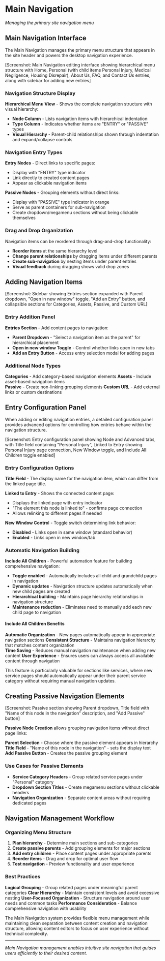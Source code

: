 # Main Navigation

*Managing the primary site navigation menu*

## Main Navigation Interface

The Main Navigation manages the primary menu structure that appears in the site header and powers the desktop navigation experience.

[Screenshot: Main Navigation editing interface showing hierarchical menu structure with Home, Personal (with child items Personal Injury, Medical Negligence, Housing Disrepair), About Us, FAQ, and Contact Us entries, along with sidebar for adding new entries]

### Navigation Structure Display

**Hierarchical Menu View** - Shows the complete navigation structure with visual hierarchy:
- **Node Column** - Lists navigation items with hierarchical indentation
- **Type Column** - Indicates whether items are "ENTRY" or "PASSIVE" types
- **Visual Hierarchy** - Parent-child relationships shown through indentation and expand/collapse controls

### Navigation Entry Types

**Entry Nodes** - Direct links to specific pages:
- Display with "ENTRY" type indicator  
- Link directly to created content pages
- Appear as clickable navigation items

**Passive Nodes** - Grouping elements without direct links:
- Display with "PASSIVE" type indicator in orange
- Serve as parent containers for sub-navigation
- Create dropdown/megamenu sections without being clickable themselves

### Drag and Drop Organization

Navigation items can be reordered through drag-and-drop functionality:
- **Reorder items** at the same hierarchy level
- **Change parent relationships** by dragging items under different parents
- **Create sub-navigation** by nesting items under parent entries
- **Visual feedback** during dragging shows valid drop zones

## Adding Navigation Items

[Screenshot: Sidebar showing Entries section expanded with Parent dropdown, "Open in new window" toggle, "Add an Entry" button, and collapsible sections for Categories, Assets, Passive, and Custom URL]

### Entry Addition Panel

**Entries Section** - Add content pages to navigation:
- **Parent Dropdown** - "Select a navigation item as the parent" for hierarchical placement
- **Open in new window Toggle** - Control whether links open in new tabs
- **Add an Entry Button** - Access entry selection modal for adding pages

### Additional Node Types

**Categories** - Add category-based navigation elements
**Assets** - Include asset-based navigation items  
**Passive** - Create non-linking grouping elements
**Custom URL** - Add external links or custom destinations

## Entry Configuration Panel

When adding or editing navigation entries, a detailed configuration panel provides advanced options for controlling how entries behave within the navigation structure.

[Screenshot: Entry configuration panel showing Node and Advanced tabs, with Title field containing "Personal Injury", Linked to Entry showing Personal Injury page connection, New Window toggle, and Include All Children toggle enabled]

### Entry Configuration Options

**Title Field** - The display name for the navigation item, which can differ from the linked page title.

**Linked to Entry** - Shows the connected content page:
- Displays the linked page with entry indicator
- "The element this node is linked to" - confirms page connection
- Allows relinking to different pages if needed

**New Window Control** - Toggle switch determining link behavior:
- **Disabled** - Links open in same window (standard behavior)
- **Enabled** - Links open in new window/tab

### Automatic Navigation Building

**Include All Children** - Powerful automation feature for building comprehensive navigation:
- **Toggle enabled** - Automatically includes all child and grandchild pages in navigation
- **Dynamic updates** - Navigation structure updates automatically when new child pages are created
- **Hierarchical building** - Maintains page hierarchy relationships in navigation structure
- **Maintenance reduction** - Eliminates need to manually add each new child page to navigation

#### Include All Children Benefits

**Automatic Organization** - New pages automatically appear in appropriate navigation sections
**Consistent Structure** - Maintains navigation hierarchy that matches content organization  
**Time Saving** - Reduces manual navigation maintenance when adding new content
**User Experience** - Ensures users can always access all available content through navigation

This feature is particularly valuable for sections like services, where new service pages should automatically appear under their parent service category without requiring manual navigation updates.

## Creating Passive Navigation Elements

[Screenshot: Passive section showing Parent dropdown, Title field with "Name of this node in the navigation" description, and "Add Passive" button]

**Passive Node Creation** allows grouping navigation items without direct page links:

**Parent Selection** - Choose where the passive element appears in hierarchy
**Title Field** - "Name of this node in the navigation" - sets the display text
**Add Passive Button** - Creates the passive grouping element

### Use Cases for Passive Elements

- **Service Category Headers** - Group related service pages under "Personal" category
- **Dropdown Section Titles** - Create megamenu sections without clickable headers  
- **Navigation Organization** - Separate content areas without requiring dedicated pages

## Navigation Management Workflow

### Organizing Menu Structure
1. **Plan hierarchy** - Determine main sections and sub-categories
2. **Create passive parents** - Add grouping elements for major sections
3. **Add entry children** - Place content pages under appropriate parents
4. **Reorder items** - Drag and drop for optimal user flow
5. **Test navigation** - Preview functionality and user experience

### Best Practices

**Logical Grouping** - Group related pages under meaningful parent categories
**Clear Hierarchy** - Maintain consistent levels and avoid excessive nesting
**User-Focused Organization** - Structure navigation around user needs and common tasks
**Performance Consideration** - Balance comprehensive navigation with usability

The Main Navigation system provides flexible menu management while maintaining clean separation between content creation and navigation structure, allowing content editors to focus on user experience without technical complexity.

---

*Main Navigation management enables intuitive site navigation that guides users efficiently to their desired content.*